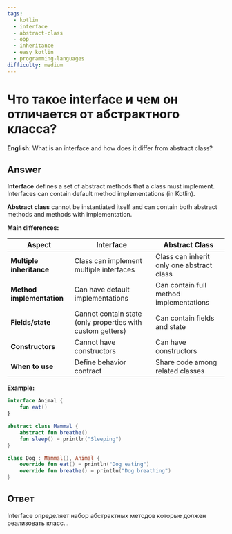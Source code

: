 ```yaml
---
tags:
  - kotlin
  - interface
  - abstract-class
  - oop
  - inheritance
  - easy_kotlin
  - programming-languages
difficulty: medium
---
```


# Что такое interface и чем он отличается от абстрактного класса?

**English**: What is an interface and how does it differ from abstract class?

## Answer

**Interface** defines a set of abstract methods that a class must implement. Interfaces can contain default method implementations (in Kotlin).

**Abstract class** cannot be instantiated itself and can contain both abstract methods and methods with implementation.

**Main differences:**

| Aspect | Interface | Abstract Class |
|--------|-----------|----------------|
| **Multiple inheritance** | Class can implement multiple interfaces | Class can inherit only one abstract class |
| **Method implementation** | Can have default implementations | Can contain full method implementations |
| **Fields/state** | Cannot contain state (only properties with custom getters) | Can contain fields and state |
| **Constructors** | Cannot have constructors | Can have constructors |
| **When to use** | Define behavior contract | Share code among related classes |

**Example:**
```kotlin
interface Animal {
    fun eat()
}

abstract class Mammal {
    abstract fun breathe()
    fun sleep() = println("Sleeping")
}

class Dog : Mammal(), Animal {
    override fun eat() = println("Dog eating")
    override fun breathe() = println("Dog breathing")
}
```

## Ответ

Interface определяет набор абстрактных методов которые должен реализовать класс...

